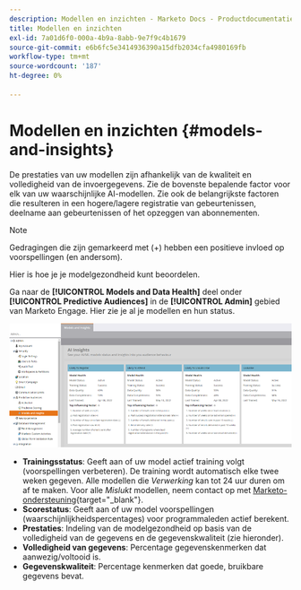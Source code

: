 ```yaml
---
description: Modellen en inzichten - Marketo Docs - Productdocumentatie
title: Modellen en inzichten
exl-id: 7a01d6f0-000a-4b9a-8abb-9e7f9c4b1679
source-git-commit: e6b6fc5e3414936390a15dfb2034cfa4980169fb
workflow-type: tm+mt
source-wordcount: '187'
ht-degree: 0%

---
```


# Modellen en inzichten {#models-and-insights}

De prestaties van uw modellen zijn afhankelijk van de kwaliteit en volledigheid van de invoergegevens. Zie de bovenste bepalende factor voor elk van uw waarschijnlijke AI-modellen. Zie ook de belangrijkste factoren die resulteren in een hogere/lagere registratie van gebeurtenissen, deelname aan gebeurtenissen of het opzeggen van abonnementen.

>[!NOTE]
>
>Gedragingen die zijn gemarkeerd met (+) hebben een positieve invloed op voorspellingen (en andersom).

Hier is hoe je je modelgezondheid kunt beoordelen.

Ga naar de **[!UICONTROL Models and Data Health]** deel onder **[!UICONTROL Predictive Audiences]** in de **[!UICONTROL Admin]** gebied van Marketo Engage. Hier zie je al je modellen en hun status.

![Afbeelding één](assets/models-and-insights-1.png)

* **Trainingsstatus**: Geeft aan of uw model actief training volgt (voorspellingen verbeteren). De training wordt automatisch elke twee weken gegeven. Alle modellen die _Verwerking_ kan tot 24 uur duren om af te maken. Voor alle _Mislukt_ modellen, neem contact op met [Marketo-ondersteuning](https://nation.marketo.com/t5/Support/ct-p/Support){target=&quot;_blank&quot;}.
* **Scorestatus**: Geeft aan of uw model voorspellingen (waarschijnlijkheidspercentages) voor programmaleden actief berekent.
* **Prestaties**: Indeling van de modelgezondheid op basis van de volledigheid van de gegevens en de gegevenskwaliteit (zie hieronder).
* **Volledigheid van gegevens**: Percentage gegevenskenmerken dat aanwezig/voltooid is.
* **Gegevenskwaliteit**: Percentage kenmerken dat goede, bruikbare gegevens bevat.

